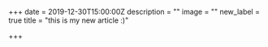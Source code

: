 +++
date = 2019-12-30T15:00:00Z
description = ""
image = ""
new_label = true
title = "this is my new article :)"

+++
